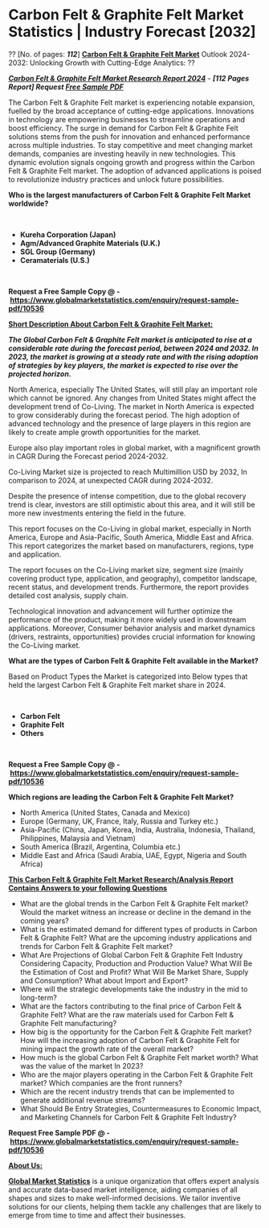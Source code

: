 <h1>Carbon Felt &amp; Graphite Felt Market Statistics | Industry Forecast [2032]</h1>
<p>?? [No. of pages:&nbsp;<strong><em>112</em></strong>]&nbsp;<strong><a href="https://www.globalmarketstatistics.com/market-reports/carbon-felt-graphite-felt-market-10536">Carbon Felt &amp; Graphite Felt&nbsp;Market</a></strong>&nbsp;Outlook 2024-2032: Unlocking Growth with Cutting-Edge Analytics: ??</p>
<p><strong><em><a href="https://www.globalmarketstatistics.com/market-reports/carbon-felt-graphite-felt-market-10536">Carbon Felt &amp; Graphite Felt Market Research Report 2024</a></em></strong>&nbsp;-&nbsp;<strong><em>[112 Pages Report]&nbsp;Request <a href="https://www.globalmarketstatistics.com/enquiry/request-sample-pdf/10536">Free Sample PDF</a></em></strong></p>
<p>The Carbon Felt &amp; Graphite Felt market is experiencing notable expansion, fuelled by the broad acceptance of cutting-edge applications. Innovations in technology are empowering businesses to streamline operations and boost efficiency. The surge in demand for Carbon Felt &amp; Graphite Felt solutions stems from the push for innovation and enhanced performance across multiple industries. To stay competitive and meet changing market demands, companies are investing heavily in new technologies. This dynamic evolution signals ongoing growth and progress within the Carbon Felt &amp; Graphite Felt market. The adoption of advanced applications is poised to revolutionize industry practices and unlock future possibilities.</p>
<p><strong>Who is the largest manufacturers of Carbon Felt &amp; Graphite Felt Market worldwide?</strong></p>
<p>&nbsp;</p>
<ul>
<li><strong>Kureha Corporation (Japan)</strong></li>
<li><strong>Agm/Advanced Graphite Materials (U.K.)</strong></li>
<li><strong>SGL Group (Germany)</strong></li>
<li><strong>Ceramaterials (U.S.)</strong></li>
</ul>
<p>&nbsp;</p>
<p><strong>Request a Free Sample Copy @ -&nbsp;<a href="https://www.globalmarketstatistics.com/enquiry/request-sample-pdf/10536">https://www.globalmarketstatistics.com/enquiry/request-sample-pdf/10536</a></strong></p>
<p><strong><u>Short Description About Carbon Felt &amp; Graphite Felt Market:</u></strong></p>
<p><strong><em>The Global Carbon Felt &amp; Graphite Felt market is anticipated to rise at a considerable rate during the forecast period, between 2024 and 2032. In 2023, the market is growing at a steady rate and with the rising adoption of strategies by key players, the market is expected to rise over the projected horizon.</em></strong></p>
<p>North America, especially The United States, will still play an important role which cannot be ignored. Any changes from United States might affect the development trend of Co-Living. The market in North America is expected to grow considerably during the forecast period. The high adoption of advanced technology and the presence of large players in this region are likely to create ample growth opportunities for the market.</p>
<p>Europe also play important roles in global market, with a magnificent growth in CAGR During the Forecast period 2024-2032.</p>
<p>Co-Living Market size is projected to reach Multimillion USD by 2032, In comparison to 2024, at unexpected CAGR during 2024-2032.</p>
<p>Despite the presence of intense competition, due to the global recovery trend is clear, investors are still optimistic about this area, and it will still be more new investments entering the field in the future.</p>
<p>This report focuses on the Co-Living in global market, especially in North America, Europe and Asia-Pacific, South America, Middle East and Africa. This report categorizes the market based on manufacturers, regions, type and application.</p>
<p>The report focuses on the Co-Living market size, segment size (mainly covering product type, application, and geography), competitor landscape, recent status, and development trends. Furthermore, the report provides detailed cost analysis, supply chain.</p>
<p>Technological innovation and advancement will further optimize the performance of the product, making it more widely used in downstream applications. Moreover, Consumer behavior analysis and market dynamics (drivers, restraints, opportunities) provides crucial information for knowing the Co-Living market.</p>
<p><strong>What are the types of Carbon Felt &amp; Graphite Felt available in the Market?</strong></p>
<p>Based on Product Types the Market is categorized into Below types that held the largest Carbon Felt &amp; Graphite Felt market share in 2024.</p>
<p>&nbsp;</p>
<ul>
<li><strong>Carbon Felt</strong></li>
<li><strong>Graphite Felt</strong></li>
<li><strong>Others</strong></li>
</ul>
<p>&nbsp;</p>
<p><strong>Request a Free Sample Copy @ -&nbsp;<a href="https://www.globalmarketstatistics.com/enquiry/request-sample-pdf/10536">https://www.globalmarketstatistics.com/enquiry/request-sample-pdf/10536</a></strong></p>
<p><strong>Which regions are leading the Carbon Felt &amp; Graphite Felt Market?</strong></p>
<ul>
<li>North America (United States, Canada and Mexico)</li>
<li>Europe (Germany, UK, France, Italy, Russia and Turkey etc.)</li>
<li>Asia-Pacific (China, Japan, Korea, India, Australia, Indonesia, Thailand, Philippines, Malaysia and Vietnam)</li>
<li>South America (Brazil, Argentina, Columbia etc.)</li>
<li>Middle East and Africa (Saudi Arabia, UAE, Egypt, Nigeria and South Africa)</li>
</ul>
<p><strong><u>This Carbon Felt &amp; Graphite Felt Market Research/Analysis Report Contains Answers to your following Questions</u></strong></p>
<ul>
<li>What are the global trends in the Carbon Felt &amp; Graphite Felt market? Would the market witness an increase or decline in the demand in the coming years?</li>
<li>What is the estimated demand for different types of products in Carbon Felt &amp; Graphite Felt? What are the upcoming industry applications and trends for Carbon Felt &amp; Graphite Felt market?</li>
<li>What Are Projections of Global Carbon Felt &amp; Graphite Felt Industry Considering Capacity, Production and Production Value? What Will Be the Estimation of Cost and Profit? What Will Be Market Share, Supply and Consumption? What about Import and Export?</li>
<li>Where will the strategic developments take the industry in the mid to long-term?</li>
<li>What are the factors contributing to the final price of Carbon Felt &amp; Graphite Felt? What are the raw materials used for Carbon Felt &amp; Graphite Felt manufacturing?</li>
<li>How big is the opportunity for the Carbon Felt &amp; Graphite Felt market? How will the increasing adoption of Carbon Felt &amp; Graphite Felt for mining impact the growth rate of the overall market?</li>
<li>How much is the global Carbon Felt &amp; Graphite Felt market worth? What was the value of the market In 2023?</li>
<li>Who are the major players operating in the Carbon Felt &amp; Graphite Felt market? Which companies are the front runners?</li>
<li>Which are the recent industry trends that can be implemented to generate additional revenue streams?</li>
<li>What Should Be Entry Strategies, Countermeasures to Economic Impact, and Marketing Channels for Carbon Felt &amp; Graphite Felt Industry?</li>
</ul>
<p><strong>Request Free Sample PDF @ -&nbsp;<a href="https://www.globalmarketstatistics.com/enquiry/request-sample-pdf/10536">https://www.globalmarketstatistics.com/enquiry/request-sample-pdf/10536</a></strong></p>
<p><strong><u>About Us:</u></strong></p>
<p><strong><a href="https://www.globalmarketstatistics.com/">Global Market Statistics</a></strong>&nbsp;is a unique organization that offers expert analysis and accurate data-based market intelligence, aiding companies of all shapes and sizes to make well-informed decisions. We tailor inventive solutions for our clients, helping them tackle any challenges that are likely to emerge from time to time and affect their businesses.</p>